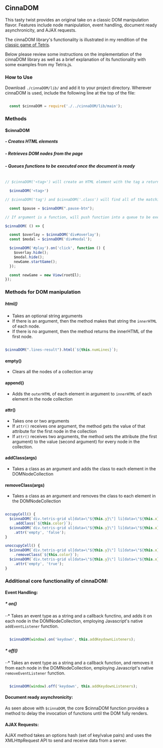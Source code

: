 ## CinnaDOM

This tasty twist provides an original take on a classic DOM
manipulation flavor. Features include node manipulation, event handling,
document ready asynchronicity, and AJAX requests.

The cinnaDOM library's functionality is illustrated in my rendition
of the [classic game of Tetris][live].

[live]: https://guitar71989.github.io/Tetris.js/

Below please review some instructions on the implementation of the
cinnaDOM library as well as a brief explanation of its functionality with
some examples from my Tetris.js.

### How to Use

Download `./cinnaDOM/lib/` and add it to your project directory. Wherever cinnaDOM is used, include the following line at the top of the file:

```javascript

  const $cinnaDOM = require('./../cinnaDOM/lib/main');

```

### Methods

#### $cinnaDOM
#####   - Creates HTML elements
#####   - Retrieves DOM nodes from the page
#####   - Queues functions to be executed once the document is ready

```javascript

// $cinnaDOM('<tag>') will create an HTML element with the tag a return a DOMNodeCollection object, employing Javascript's native document.createElement() function.

  $cinnaDOM('<tag>')

// $cinnaDOM('tag') and $cinnaDOM('.class') will find all of the matching nodes already on the DOM and create a new DOMNodeCollection object, employing Javascript's native querySelectorAll() function.

  const $pause = $cinnaDOM(".pause-btn");

// If argument is a function, will push function into a queue to be executed on `document` `ready`

$cinnaDOM( () => {

  const $overlay = $cinnaDOM('div#overlay');
  const $modal = $cinnaDOM('div#modal');

  $cinnaDOM('#play').on('click', function () {
    $overlay.hide();
    $modal.hide();
    newGame.startGame();
  });

  const newGame = new View(rootEl);
});

```

### Methods for DOM manipulation

##### html()
  * Takes an optional string arguments
  * If there is an argument, then the method makes that string the `innerHTML` of each node.
  * If there is no argument, then the method returns the innerHTML of the first node.

  ```javascript

  $cinnaDOM(".lines-result").html(`${this.numLines}`);

  ```

#### empty()
  * Clears all the nodes of a collection array

#### append()
  * Adds the `outerHTML` of each element in argument to `innerHTML` of each element in the node collection

#### attr()
  * Takes one or two arguments
  * If `attr()` receives one argument, the method gets the value of that attribute for the first node in the collection
  * If `attr()` receives two arguments, the method sets the attribute (the first argument) to the value (second argument) for every node in the collection.

#### addClass(args)
  * Takes a class as an argument and adds the class to each element in the DOMNodeCollection



#### removeClass(args)
  * Takes a class as an argument and removes the class to each element in the DOMNodeCollection

  ```javascript

  occupyCell() {
    $cinnaDOM(`div.tetris-grid ul[data=\"${this.y}\"] li[data=\"${this.x}\"]`)
      .addClass(`${this.color}`);
    $cinnaDOM(`div.tetris-grid ul[data=\"${this.y}\"] li[data=\"${this.x}\"]`)
      .attr('empty', 'false');
  }

  unoccupyCell() {
    $cinnaDOM(`div.tetris-grid ul[data=\"${this.y}\"] li[data=\"${this.x}\"]`)
      .removeClass(`${this.color}`);
    $cinnaDOM(`div.tetris-grid ul[data=\"${this.y}\"] li[data=\"${this.x}\"]`)
      .attr('empty', 'true');
  }

  ```


### Additional core functionality of cinnaDOM:

#### Event Handling:

##### * on()
  ⋅⋅* Takes an event type as a string and a callback functino, and adds it on each node in the DOMNodeCollection, employing  Javascript's native `addEventListener` function.

  ```javascript

    $cinnaDOM(window).on('keydown', this.addKeydownListeners);

  ```

##### * off()
  ⋅⋅* Takes an event type as a string and a callback function, and removes it from each node in the DOMNodeCollection, employing  Javascript's native `removeEventListener` function.

  ```javascript

    $cinnaDOM(window).off('keydown', this.addKeydownListeners);

  ```

#### Document ready asynchronicity:

As seen above with `$cinnaDOM`, the core $cinnaDOM function provides a method to delay the invocation
of functions until the DOM fully renders.

#### AJAX Requests:

AJAX method takes an options hash (set of key/value pairs) and uses
the XMLHttpRequest API to send and receive data from a server.
